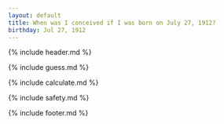 ```yaml
---
layout: default
title: When was I conceived if I was born on July 27, 1912?
birthday: Jul 27, 1912
---
```


{% include header.md %}

{% include guess.md %}

{% include calculate.md %}

{% include safety.md %}

{% include footer.md %}



